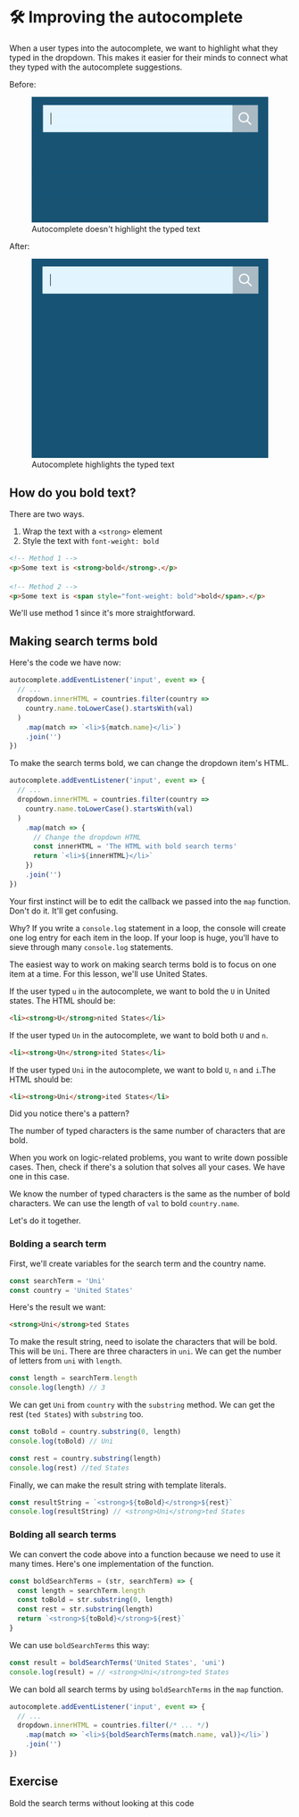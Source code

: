 # 🛠️ Improving the autocomplete

When a user types into the autocomplete, we want to highlight what they typed in the dropdown. This makes it easier for their minds to connect what they typed with the autocomplete suggestions.

Before:

<figure>
  <img src="../../images/components/autocomplete/basic/autocomplete.gif" alt="Autocomplete doesn't highlight the typed text">
  <figcaption aria-hidden>Autocomplete doesn't highlight the typed text</figcaption>
</figure>

After:

<figure>
  <img src="../../images/components/autocomplete/bold/autocomplete.gif" alt="Autocomplete highlights the typed text">
  <figcaption aria-hidden>Autocomplete highlights the typed text</figcaption>
</figure>

## How do you bold text?

There are two ways.

1. Wrap the text with a `<strong>` element
2. Style the text with `font-weight: bold`

```html
<!-- Method 1 -->
<p>Some text is <strong>bold</strong>.</p>

<!-- Method 2 -->
<p>Some text is <span style="font-weight: bold">bold</span>.</p>
```

We'll use method 1 since it's more straightforward.

## Making search terms bold

Here's the code we have now:

```js
autocomplete.addEventListener('input', event => {
  // ...
  dropdown.innerHTML = countries.filter(country =>
    country.name.toLowerCase().startsWith(val)
  )
    .map(match => `<li>${match.name}</li>`)
    .join('')
})
```

To make the search terms bold, we can change the dropdown item's HTML.

```js
autocomplete.addEventListener('input', event => {
  // ...
  dropdown.innerHTML = countries.filter(country =>
    country.name.toLowerCase().startsWith(val)
  )
    .map(match => {
      // Change the dropdown HTML
      const innerHTML = 'The HTML with bold search terms'
      return `<li>${innerHTML}</li>`
    })
    .join('')
})
```

Your first instinct will be to edit the callback we passed into the `map` function. Don't do it. It'll get confusing.

Why? If you write a `console.log` statement in a loop, the console will create one log entry for each item in the loop. If your loop is huge, you'll have to sieve through many `console.log` statements.

The easiest way to work on making search terms bold is to focus on one item at a time. For this lesson, we'll use United States.

If the user typed `u` in the autocomplete, we want to bold the `U` in United states. The HTML should be:

```html
<li><strong>U</strong>nited States</li>
```

If the user typed `Un` in the autocomplete, we want to bold both `U` and `n`.

```html
<li><strong>Un</strong>ited States</li>
```

If the user typed `Uni` in the autocomplete, we want to bold `U`, `n` and `i`.The HTML should be:

```html
<li><strong>Uni</strong>ited States</li>
```

Did you notice there's a pattern?

The number of typed characters is the same number of characters that are bold.

When you work on logic-related problems, you want to write down possible cases. Then, check if there's a solution that solves all your cases. We have one in this case.

We know the number of typed characters is the same as the number of bold characters. We can use the length of `val` to bold `country.name`.

Let's do it together.

### Bolding a search term

First, we'll create variables for the search term and the country name.

```js
const searchTerm = 'Uni'
const country = 'United States'
```

Here's the result we want:

```html
<strong>Uni</strong>ted States
```

To make the result string, need to isolate the characters that will be bold. This will be `Uni`. There are three characters in `uni`. We can get the number of letters from `uni` with `length`.

```js
const length = searchTerm.length
console.log(length) // 3
```

We can get `Uni` from `country` with the `substring` method. We can get the rest (`ted States`) with `substring` too.

```js
const toBold = country.substring(0, length)
console.log(toBold) // Uni
```

```js
const rest = country.substring(length)
console.log(rest) //ted States
```

Finally, we can make the result string with template literals.

```js
const resultString = `<strong>${toBold}</strong>${rest}`
console.log(resultString) // <strong>Uni</strong>ted States
```

### Bolding all search terms

We can convert the code above into a function because we need to use it many times. Here's one implementation of the function.

```js
const boldSearchTerms = (str, searchTerm) => {
  const length = searchTerm.length
  const toBold = str.substring(0, length)
  const rest = str.substring(length)
  return `<strong>${toBold}</strong>${rest}`
}
```

We can use `boldSearchTerms` this way:

```js
const result = boldSearchTerms('United States', 'uni')
console.log(result) = // <strong>Uni</strong>ted States
```

We can bold all search terms by using `boldSearchTerms` in the `map` function.

```js
autocomplete.addEventListener('input', event => {
  // ...
  dropdown.innerHTML = countries.filter(/* ... */)
    .map(match => `<li>${boldSearchTerms(match.name, val)}</li>`)
    .join('')
})
```

## Exercise

Bold the search terms without looking at this code
